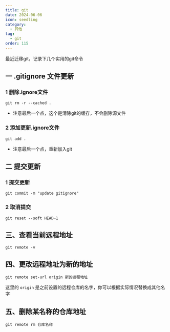 ```yaml
---
title: git
date: 2024-06-06
icon: seedling
category:
  - 其他
tag:
  - git
order: 115
---
```


最近迁移git，记录下几个实用的git命令

<!-- more -->

## 一 .gitignore 文件更新
### 1 删除.ignore文件
```shell
git rm -r --cached .
```
- 注意最后一个点，这个是清除git的缓存，不会删除源文件

### 2 添加更新.ignore文件
```shell
git add .
```
- 注意最后一个点，重新加入git

## 二 提交更新

### 1 提交更新
```shell
git commit -m "update gitignore"
``` 

### 2 取消提交
```shell
git reset --soft HEAD~1
```


## 三、查看当前远程地址

```
git remote -v
```

## 四、更改远程地址为新的地址

```
git remote set-url origin 新的远程地址
```

这里的 `origin` 是之前设置的远程仓库的名字，你可以根据实际情况替换成其他名字

## 五、删除某名称的仓库地址

```
git remote rm 仓库名称
```